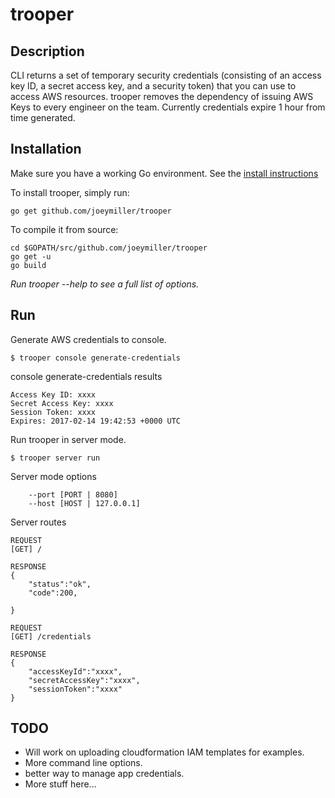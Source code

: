 # **trooper**

## **Description**
CLI returns a set of temporary security credentials (consisting of an access key ID, a secret access key, 
and a security token) that you can use to access AWS resources. trooper removes the dependency of issuing AWS Keys to every engineer on the team. Currently credentials expire 1 hour from time generated.


## **Installation**

Make sure you have a working Go environment. See the [install instructions](https://golang.org/doc/install)

To install trooper, simply run:
```
go get github.com/joeymiller/trooper
```
To compile it from source:
```
cd $GOPATH/src/github.com/joeymiller/trooper
go get -u
go build
```
*Run trooper --help to see a full list of options.*

## **Run**

Generate AWS credentials to console.
```
$ trooper console generate-credentials
```

console generate-credentials results

```
Access Key ID: xxxx
Secret Access Key: xxxx
Session Token: xxxx
Expires: 2017-02-14 19:42:53 +0000 UTC
````

Run trooper in server mode.
```
$ trooper server run
```

Server mode options
```
    --port [PORT | 8080]
    --host [HOST | 127.0.0.1]
```

Server routes
```
REQUEST 
[GET] /

RESPONSE
{
    "status":"ok",
    "code":200,

}
```
```
REQUEST 
[GET] /credentials

RESPONSE
{
    "accessKeyId":"xxxx",
    "secretAccessKey":"xxxx",
    "sessionToken":"xxxx"
}
```


## **TODO**
 - Will work on uploading cloudformation IAM templates for examples. 
 - More command line options.
 - better way to manage app credentials.
 - More stuff here...